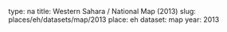 type: na
title: Western Sahara / National Map (2013)
slug: places/eh/datasets/map/2013
place: eh
dataset: map
year: 2013
